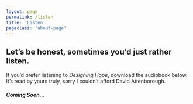 ```yaml
---
layout: page
permalink: /listen
title: 'Listen'
pageclass: 'about-page'
---
```


## Let’s be honest, sometimes you’d just rather listen.

If you’d prefer listening to _Designing Hope_, download the audiobook below. It’s read by yours truly, sorry I couldn’t afford David Attenborough.

##### Coming Soon...